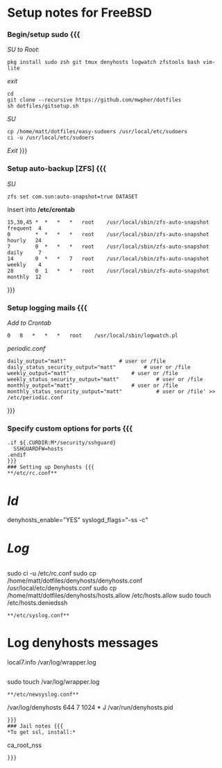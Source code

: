 Setup notes for FreeBSD
==========

### Begin/setup sudo {{{
*SU to Root*:
```
pkg install sudo zsh git tmux denyhosts logwatch zfstools bash vim-lite
```
*exit*
```
cd
git clone --recursive https://github.com/mwpher/dotfiles
sh dotfiles/gitsetup.sh
```
*SU*
```
cp /home/matt/dotfiles/easy-sudoers /usr/local/etc/sudoers
ci -u /usr/local/etc/sudoers
```
*Exit*
}}}
### Setup auto-backup [ZFS] {{{
*SU*
```
zfs set com.sun:auto-snapshot=true DATASET
```
Insert into **/etc/crontab**
```
15,30,45 *	*	*	*	root	/usr/local/sbin/zfs-auto-snapshot frequent  4
0        *	*	*	*	root	/usr/local/sbin/zfs-auto-snapshot hourly   24
7        0	*	*	*	root	/usr/local/sbin/zfs-auto-snapshot daily     7
14       0	*	*	7	root	/usr/local/sbin/zfs-auto-snapshot weekly    4
28       0	1	*	*	root	/usr/local/sbin/zfs-auto-snapshot monthly  12
```
}}}
### Setup logging mails {{{
*Add to Crontab*
```
0	8	*	*	*	root	/usr/local/sbin/logwatch.pl
```
*periodic.conf*
```
daily_output="matt"					# user or /file
daily_status_security_output="matt"			# user or /file
weekly_output="matt"					# user or /file
weekly_status_security_output="matt"			# user or /file
monthly_output="matt"					# user or /file
monthly_status_security_output="matt"			# user or /file' >> /etc/periodic.conf
```
}}}
### Specify custom options for ports {{{
```
.if ${.CURDIR:M*/security/sshguard}
  SSHGUARDFW=hosts
.endif
}}}
### Setting up Denyhosts {{{
**/etc/rc.conf**
```
# $Id$

denyhosts_enable="YES"
syslogd_flags="-ss -c"

# $Log$
```
```
sudo ci -u /etc/rc.conf
sudo cp /home/matt/dotfiles/denyhosts/denyhosts.conf \
			/usr/local/etc/denyhosts.conf
sudo cp /home/matt/dotfiles/denyhosts/hosts.allow /etc/hosts.allow
sudo touch /etc/hosts.deniedssh
```
**/etc/syslog.conf**
```
# Log denyhosts messages
local7.info					/var/log/wrapper.log
```
```
sudo touch /var/log/wrapper.log
```
**/etc/newsyslog.conf**
```
/var/log/denyhosts 			644  7 	   1024 *     J     /var/run/denyhosts.pid
```
}}}
### Jail notes {{{
*To get ssl, install:*
```
ca_root_nss
```
}}}
